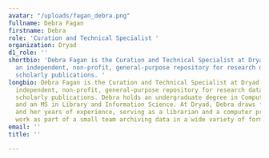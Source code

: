 ```yaml
---
avatar: "/uploads/fagan_debra.png"
fullname: Debra Fagan
firstname: Debra
role: 'Curation and Technical Specialist '
organization: Dryad
d1_role: ''
shortbio: 'Debra Fagan is the Curation and Technical Specialist at Dryad. Dryad is
  an independent, non-profit, general-purpose repository for research data underlying
  scholarly publications. '
longbio: Debra Fagan is the Curation and Technical Specialist at Dryad. Dryad is an
  independent, non-profit, general-purpose repository for research data underlying
  scholarly publications. Debra holds an undergraduate degree in Computer Science
  and an MS in Library and Information Science. At Dryad, Debra draws from her education
  and her years of experience, serving as a librarian and a computer programmer, to
  work as part of a small team archiving data in a wide variety of formats and disciplines.
email: ''
title: ''

---
```

